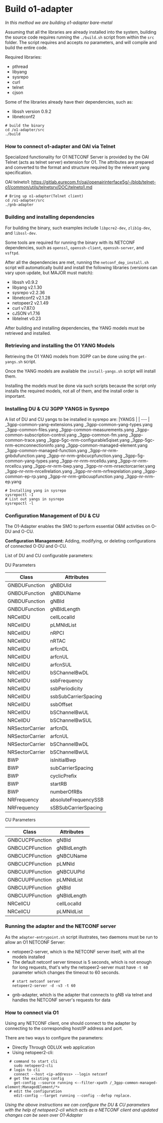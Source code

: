 # Build o1-adapter

*In this method we are building o1-adapter bare-metal*

Assuming that all the libraries are already installed into the system, building the source code requires running the `./build.sh` script from within the `src` folder.
The script requires and accepts *no* parameters, and will compile and build the entire code.

Required libraries:
- pthread
- libyang
- sysrepo
- curl
- telnet
- cjson

Some of the libraries already have their dependencies, such as:
- libssh version 0.9.2
- libnetconf2
```
# build the binary
cd /o1-adapter/src
./build
```
### How to connect o1-adapter and OAI via Telnet
Specialized functionality for O1 NETCONF Server is provided by the OAI Telnet (acts as telnet server) extension for O1. The attributes are prepared and converted to the format and structure required by the relevant yang specification.

OAI telneto1: https://gitlab.eurecom.fr/oai/openairinterface5g/-/blob/telnet-o1/common/utils/telnetsrv/DOC/telneto1.md
```
# Bring up o1-adapter(Telnet client) 
cd /o1-adapter/src
./gnb-adapter
```

### Building and installing dependencies
For building the binary, such examples include `libpcre2-dev`, `zlib1g-dev`, and `libssl-dev`.

Some tools are required for running the binary with its NETCONF dependencies, such as `openssl`, `openssh-client`, `openssh-server`, and `vsftpd`.

After all the dependencies are met, running the `netconf_dep_install.sh` script will automatically build and install the following libraries (versions can vary upon update, but MAJOR must match):
- libssh v0.9.2
- libyang v2.1.30
- sysrepo v2.2.36
- libnetconf2 v2.1.28
- netopeer2 v2.1.49
- curl v7.87.0
- cJSON v1.7.16
- libtelnet v0.23

After building and installing dependencies, the YANG models must be retrieved and installed.

### Retrieving and installing the O1 YANG Models
Retrieving the O1 YANG models from 3GPP can be done using the `get-yangs.sh` script.

Once the YANG models are available the `install-yangs.sh` script will install them.

Installing the models must be done via such scripts because the script only installs the required models, not all of them, and the install order is important.

### Installing DU & CU 3GPP YANGS in Sysrepo
A list of DU and CU yangs to be installed in sysrepo are:
|YANGS |
| --- |
_3gpp-common-yang-extensions.yang
_3gpp-common-yang-types.yang
_3gpp-common-files.yang
_3gpp-common-measurements.yang
_3gpp-common-subscription-control.yang
_3gpp-common-fm.yang
_3gpp-common-trace.yang
_3gpp-5gc-nrm-configurable5qiset.yang
_3gpp-5gc-nrm-ecmconnectioninfo.yang
_3gpp-common-managed-element.yang
_3gpp-common-managed-function.yang
_3gpp-nr-nrm-gnbdufunction.yang
_3gpp-nr-nrm-gnbcucpfunction.yang
_3gpp-5g-common-yang-types.yang
_3gpp-nr-nrm-nrcelldu.yang
_3gpp-nr-nrm-nrcellcu.yang
_3gpp-nr-nrm-bwp.yang
_3gpp-nr-nrm-nrsectorcarrier.yang
_3gpp-nr-nrm-nrcellrelation.yang
_3gpp-nr-nrm-nrfreqrelation.yang
_3gpp-common-ep-rp.yang
_3gpp-nr-nrm-gnbcuupfunction.yang
_3gpp-nr-nrm-ep.yang

```
# Installing yang in sysrepo
sysrepoctl -I
# List out yangs in sysrepo
sysrepoctl -l
```
### Configuration Management of DU & CU 
The O1-Adapter enables the SMO to perform essential O&M activities on O-DU and O-CU.

**Configuration Management:** Adding, modifying, or deleting configurations of connected O-DU and O-CU.

List of DU and CU configurable parameters:

DU Parameters

|Class |Attributes|
| -- | -- |
GNBDUFunction	|gNB­DUId
GNBDUFunction	|gNBDUName
GNBDUFunction	|gNBId
GNBDUFunction	|gNBIdLength 
NRCellDU	|cellLocalId
NRCellDU	|pLMNIdList
NRCellDU	|nRPCI
NRCellDU	|nRTAC
NRCellDU	|arfcnDL
NRCellDU	|arfcnUL
NRCellDU	|arfcnSUL
NRCellDU	|bSChannelBwDL 
NRCellDU	|ssbFrequency
NRCellDU	|ssbPeriodicity
NRCellDU	|ssbSubCarrierSpacing
NRCellDU	|ssbOffset
NRCellDU	|bSChannelBwUL
NRCellDU	|bSChannelBwSUL
NRSectorCarrier	|arfcnDL
NRSectorCarrier	|arfcnUL
NRSectorCarrier	|bSChannelBwDL
NRSectorCarrier	|bSChannelBwUL
BWP	|isInitialBwp
BWP	|subCarrierSpacing
BWP	|cyclicPrefix
BWP	|startRB
BWP	|numberOfRBs
NRFrequency	|absoluteFrequencySSB
NRFrequency	|sSBSubCarrierSpacing

CU Parameters

|Class |Attributes|
| -- | -- |
GNBCUCPFunction	|gNBId
GNBCUCPFunction	|gNBIdLength 
GNBCUCPFunction	|gNBCUName
GNBCUCPFunction	|pLMNId
GNBCUUPFunction	|gNB­CUUPId
GNBCUUPFunction	|pLMNIdList
GNBCUUPFunction	|gNBId
GNBCUUPFunction	|gNBIdLength 
NRCellCU	|cellLocalId
NRCellCU	|pLMNIdList

### Running the adapter and the NETCONF server
As the `adapter-entrypoint.sh` script illustrates, two daemons must be run to allow an O1 NETCONF Server:
- netopeer2-server, which is the NETCONF server itself, with all the models installed
- The default netconf server timeout is 5 seconds, which is not enough for long requests, that's why the netopeer2-server must have `-t 60` parameter which changes the timeout to 60 seconds.
  ```
  # start netconf server
  netopeer2-server -d -v3 -t 60
  ```
- gnb-adapter, which is the adapter that connects to gNB via telnet and handles the NETCONF server's requests for data

### How to connect via O1

Using any NETCONF client, one should connect to the adapter by connecting to the corresponding host/IP address and port.

There are two ways to configure the parameters:
- Directly Through ODLUX web application
- Using netopeer2-cli:
```
  # command to start cli
    sudo netopeer2-cli 
  # login to cli
    connect --host <ip-address> --login netconf
  # get the existing config 
    get-config --source running <--filter-xpath /_3gpp-common-managed-element:ManagedElement/*>
  # edit the configuration
    edit-config --target running --config --defop replace.
 ```

*Using the above instructions we can configure the DU & CU parameters with the help of netopeer2-cli  which acts as a NETCONF client and updated changes can be seen over O1-Adapter*


  


